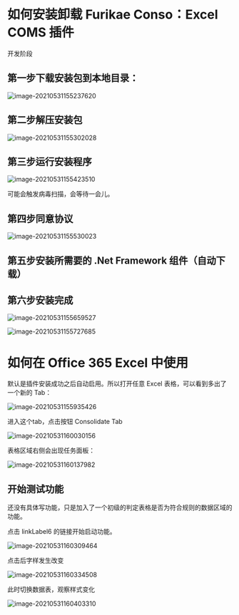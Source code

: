 # 如何安装卸载 Furikae Conso：Excel COMS 插件

开发阶段

## 第一步下载安装包到本地目录：

![image-20210531155237620](C:\Users\40137\AppData\Roaming\Typora\typora-user-images\image-20210531155237620.png)

## 第二步解压安装包

![image-20210531155302028](C:\Users\40137\AppData\Roaming\Typora\typora-user-images\image-20210531155302028.png)

## 第三步运行安装程序

![image-20210531155423510](C:\Users\40137\AppData\Roaming\Typora\typora-user-images\image-20210531155423510.png)

可能会触发病毒扫描，会等待一会儿。

## 第四步同意协议

![image-20210531155530023](C:\Users\40137\AppData\Roaming\Typora\typora-user-images\image-20210531155530023.png)

## 第五步安装所需要的 .Net Framework 组件（自动下载）

## 第六步安装完成

![image-20210531155659527](C:\Users\40137\AppData\Roaming\Typora\typora-user-images\image-20210531155659527.png)

![image-20210531155727685](C:\Users\40137\AppData\Roaming\Typora\typora-user-images\image-20210531155727685.png)



# 如何在 Office 365 Excel 中使用

默认是插件安装成功之后自动启用。所以打开任意 Excel 表格，可以看到多出了一个新的 Tab：

![image-20210531155935426](C:\Users\40137\AppData\Roaming\Typora\typora-user-images\image-20210531155935426.png)

进入这个tab，点击按钮 Consolidate Tab

![image-20210531160030156](C:\Users\40137\AppData\Roaming\Typora\typora-user-images\image-20210531160030156.png)

表格区域右侧会出现任务面板：

![image-20210531160137982](C:\Users\40137\AppData\Roaming\Typora\typora-user-images\image-20210531160137982.png)

## 开始测试功能

还没有具体写功能，只是加入了一个初级的判定表格是否为符合规则的数据区域的功能。

点击 linkLabel6 的链接开始启动功能。

![image-20210531160309464](C:\Users\40137\AppData\Roaming\Typora\typora-user-images\image-20210531160309464.png)

点击后字样发生改变

![image-20210531160334508](C:\Users\40137\AppData\Roaming\Typora\typora-user-images\image-20210531160334508.png)

此时切换数据表，观察样式变化

![image-20210531160403310](C:\Users\40137\AppData\Roaming\Typora\typora-user-images\image-20210531160403310.png)

